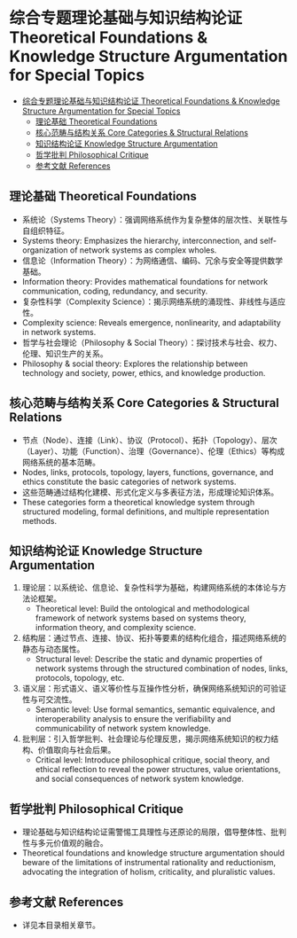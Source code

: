 # 综合专题理论基础与知识结构论证 Theoretical Foundations & Knowledge Structure Argumentation for Special Topics


<!-- TOC START -->

- [综合专题理论基础与知识结构论证 Theoretical Foundations & Knowledge Structure Argumentation for Special Topics](#综合专题理论基础与知识结构论证-theoretical-foundations-knowledge-structure-argumentation-for-special-topics)
  - [理论基础 Theoretical Foundations](#理论基础-theoretical-foundations)
  - [核心范畴与结构关系 Core Categories & Structural Relations](#核心范畴与结构关系-core-categories-structural-relations)
  - [知识结构论证 Knowledge Structure Argumentation](#知识结构论证-knowledge-structure-argumentation)
  - [哲学批判 Philosophical Critique](#哲学批判-philosophical-critique)
  - [参考文献 References](#参考文献-references)

<!-- TOC END -->

## 理论基础 Theoretical Foundations

- 系统论（Systems Theory）：强调网络系统作为复杂整体的层次性、关联性与自组织特征。
- Systems theory: Emphasizes the hierarchy, interconnection, and self-organization of network systems as complex wholes.
- 信息论（Information Theory）：为网络通信、编码、冗余与安全等提供数学基础。
- Information theory: Provides mathematical foundations for network communication, coding, redundancy, and security.
- 复杂性科学（Complexity Science）：揭示网络系统的涌现性、非线性与适应性。
- Complexity science: Reveals emergence, nonlinearity, and adaptability in network systems.
- 哲学与社会理论（Philosophy & Social Theory）：探讨技术与社会、权力、伦理、知识生产的关系。
- Philosophy & social theory: Explores the relationship between technology and society, power, ethics, and knowledge production.

## 核心范畴与结构关系 Core Categories & Structural Relations

- 节点（Node）、连接（Link）、协议（Protocol）、拓扑（Topology）、层次（Layer）、功能（Function）、治理（Governance）、伦理（Ethics）等构成网络系统的基本范畴。
- Nodes, links, protocols, topology, layers, functions, governance, and ethics constitute the basic categories of network systems.
- 这些范畴通过结构化建模、形式化定义与多表征方法，形成理论知识体系。
- These categories form a theoretical knowledge system through structured modeling, formal definitions, and multiple representation methods.

## 知识结构论证 Knowledge Structure Argumentation

1. 理论层：以系统论、信息论、复杂性科学为基础，构建网络系统的本体论与方法论框架。
   - Theoretical level: Build the ontological and methodological framework of network systems based on systems theory, information theory, and complexity science.
2. 结构层：通过节点、连接、协议、拓扑等要素的结构化组合，描述网络系统的静态与动态属性。
   - Structural level: Describe the static and dynamic properties of network systems through the structured combination of nodes, links, protocols, topology, etc.
3. 语义层：形式语义、语义等价性与互操作性分析，确保网络系统知识的可验证性与可交流性。
   - Semantic level: Use formal semantics, semantic equivalence, and interoperability analysis to ensure the verifiability and communicability of network system knowledge.
4. 批判层：引入哲学批判、社会理论与伦理反思，揭示网络系统知识的权力结构、价值取向与社会后果。
   - Critical level: Introduce philosophical critique, social theory, and ethical reflection to reveal the power structures, value orientations, and social consequences of network system knowledge.

## 哲学批判 Philosophical Critique

- 理论基础与知识结构论证需警惕工具理性与还原论的局限，倡导整体性、批判性与多元价值观的融合。
- Theoretical foundations and knowledge structure argumentation should beware of the limitations of instrumental rationality and reductionism, advocating the integration of holism, criticality, and pluralistic values.

## 参考文献 References

- 详见本目录相关章节。
